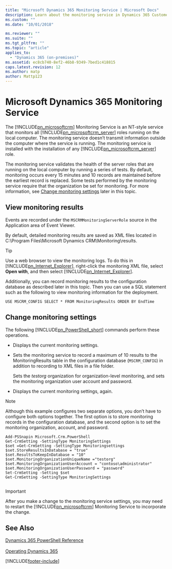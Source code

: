 ```yaml
---
title: "Microsoft Dynamics 365 Monitoring Service | Microsoft Docs"
description: Learn about the monitoring service in Dynamics 365 Customer Engagement (on-premises)
ms.custom: ""
ms.date: "10/01/2018"

ms.reviewer: ""
ms.suite: ""
ms.tgt_pltfrm: ""
ms.topic: "article"
applies_to: 
  - "Dynamics 365 (on-premises)"
ms.assetid: ec8cb740-8ef2-46b8-9349-7bed1c418815
caps.latest.revision: 12
ms.author: matp
author: Mattp123
---
```

# Microsoft Dynamics 365 Monitoring Service



The [!INCLUDE[pn_microsoftcrm](../includes/pn-microsoftcrm.md)] Monitoring Service is an NT-style service that monitors all [!INCLUDE[pn_microsoftcrm_server](../includes/pn-microsoftcrm-server.md)] roles running on the local computer. The monitoring service doesn’t transmit information outside the computer where the service is running. The monitoring service is installed with the installation of any [!INCLUDE[pn_microsoftcrm_server](../includes/pn-microsoftcrm-server.md)] role.  
  
 The monitoring service validates the health of the server roles that are running on the local computer by running a series of tests. By default, monitoring occurs every 15 minutes and 10 records are maintained before the earliest record is replaced. Some tests performed by the monitoring service require that the organization be set for monitoring. For more information, see [Change monitoring settings](microsoft-dynamics-365-monitoring-service.md#BKMK_changemon) later in this topic.  
  
## View monitoring results  
 Events are recorded under the `MSCRMMonitoringServerRole` source in the Application area of Event Viewer.  
  
 By default, detailed monitoring results are saved as XML files located in C:\Program Files\Microsoft Dynamics CRM\Monitoring\results.  
  
> [!TIP]
>  Use a web browser to view the monitoring logs. To do this in [!INCLUDE[pn_Internet_Explorer](../includes/pn-internet-explorer.md)], right-click the monitoring XML file, select **Open with**, and then select [!INCLUDE[pn_Internet_Explorer](../includes/pn-internet-explorer.md)].  
  
 Additionally, you can record monitoring results to the configuration database as described later in this topic. Then you can use a SQL statement such as the following to view monitoring information for the deployment.  
  
```  
USE MSCRM_CONFIG SELECT * FROM MonitoringResults ORDER BY EndTime  
```  
  
<a name="BKMK_changemon"></a>   
## Change monitoring settings  
 The following [!INCLUDE[pn_PowerShell_short](../includes/pn-powershell-short.md)] commands perform these operations.  
  
-   Displays the current monitoring settings.  
  
-   Sets the monitoring service to record a maximum of 10 results to the MonitoringResults table in the configuration database (`MSCRM_CONFIG`) in addition to recording to XML files in a file folder.  
  
     Sets the *testorg* organization for organization-level monitoring, and sets the monitoring organization user account and password.  
  
-   Displays the current monitoring settings, again.  
  
> [!NOTE]
>  Although this example configures two separate options, you don’t have to configure both options together. The first option is to store monitoring records in the configuration database, and the second option is to set the monitoring organization, account, and password.  
  
```  
Add-PSSnapin Microsoft.Crm.PowerShell  
Get-CrmSetting -SettingType MonitoringSettings  
$set =Get-CrmSetting -SettingType Monitoringsettings  
$set.StoreResultsInDatabase = "true"  
$set.ResultsToKeepInDatabase = "10"  
$set.MonitoringOrganizationUniqueName ="testorg"  
$set.MonitoringOrganizationUserAccount = "contoso\administrator"  
$set.MonitoringOrganizationUserPassword = "password"  
Set-CrmSetting -Setting $set  
Get-CrmSetting -SettingType MonitoringSettings  
  
```  
  
> [!IMPORTANT]
>  After you make a change to the monitoring service settings, you may need to restart the [!INCLUDE[pn_microsoftcrm](../includes/pn-microsoftcrm.md)] Monitoring Service to incorporate the change.  
  
## See Also  
 [Dynamics 365 PowerShell Reference](/powershell/dynamics365/customer-engagement/overview) </br>  
 [Operating Dynamics 365](operating-microsoft-dynamics-365.md)



[!INCLUDE[footer-include](../../../includes/footer-banner.md)]
